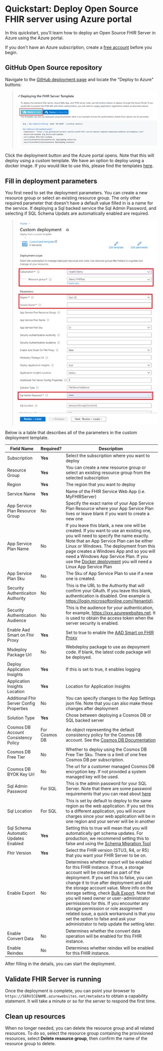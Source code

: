 # Quickstart: Deploy Open Source FHIR server using Azure portal

In this quickstart, you'll learn how to deploy an Open Source FHIR Server in Azure using the Azure portal.

If you don't have an Azure subscription, create a [free account](https://azure.microsoft.com/free/?WT.mc_id=A261C142F) before you begin.

## GitHub Open Source repository

Navigate to the [GitHub deployment page](https://github.com/Microsoft/fhir-server/blob/master/docs/DefaultDeployment.md) and locate the "Deploy to Azure" buttons:

>![Open Source Deployment Page](images/quickstart-oss-portal/deployment-page-oss.png)

Click the deployment button and the Azure portal opens. Note that this will deploy using a custom template. We have an option to deploy using a docker image. If you would like to use this, please find the templates [here](https://github.com/microsoft/fhir-server/tree/master/samples/templates).

## Fill in deployment parameters

You first need to set the deployment parameters. You can create a new resource group or select an existing resource group. The only other required parameter that doesn't have a default value filled in is a name for the service. If deploying a Sql backed service the Sql Admin Password, and selecting if SQL Schema Updats are automatically enabled are required.

>![Custom Deployment Parameters](images/quickstart-oss-portal/deployment-custom-parameters.png)

Below is a table that describes all of the parameters in the custom deployment template.

|Field Name|Required?|Description|
|-|-|-|
|Subscription|**Yes**|Select the subscription where you want to deploy|
|Resource Group|**Yes**|You can create a new resource group or select an existing resource group from the selected subscription|
|Region|**Yes**|The region that you want to deploy|
|Service Name|**Yes**|Name of the FHIR Service Web App (i.e. MyFHIRServer)|
|App Service Plan Resource Group|No|Specify the exact name of your App Service Plan Resource where your App Service Plan lives or leave blank if you want to create a new one|
|App Service Plan Name|No|If you leave this blank, a new one will be created. If you want to use an existing one, you will need to specify the name exactly. Note that an App Service Plan can be either Linux or Windows. The deployment from this page creates a Windows App and so you will need a Windows App Service Plan. If you use the [Docker deployment](https://github.com/microsoft/fhir-server/blob/master/samples/templates/default-azuredeploy-docker.json) you will need a Linux App Service Plan|
|App Service Plan Sku|No|The Sku of App Service Plan to use if a new one is created.
|Security Authenticaiton Authority|No|This is the URL to the Authority that will confirm your OAuth. If you leave this blank, authentication is disabled. One example is https://login.microsoftonline.com/(tenantid).|
|Security Authentication Audience|No|This is the audience for your authentication, for example, https://xxx.azurewebsites.net. It is used to obtain the access token when the server security is enabled.|
|Enable Aad Smart on Fhir Proxy|**Yes**|Set to true to enable the [AAD Smart on FHIR Proxy](https://docs.microsoft.com/en-us/azure/healthcare-apis/use-smart-on-fhir-proxy)|
|Msdeploy Package Url|No|Webdeploy package to use as depoyment code. If blank, the latest code package will be deployed.|
|Deploy Application Insights|**Yes**|If this is set to true, it enables logging|
|Application Insights Location|**Yes**|Location for Application Insights|
|Additional Fhir Server Config Properties|No|You can specify changes to the App Settings json file. Note that you can also make these changes after deployment|
|Solution Type|**Yes**|Chose between deploying a Cosmos DB or SQL backed server|
|Cosmos DB Account Consistency Policy|For Cosmos DB|An object representing the default consistency policy for the Cosmos DB account. See the [Cosmos DB Documentation](https://docs.microsoft.com/en-us/azure/templates/microsoft.documentdb/databaseaccounts#ConsistencyPolicy)|
|Cosmos DB Free Tier|No|Whether to deploy using the Cosmos DB Free Tier Sku. There is a limit of one free Cosmos DB per subscription.|
|Cosmos DB BYOK Key Url|No|The url for a customer managed Cosmos DB encryption key. If not provided a system managed key will be used.|
|Sql Admin Password|For SQL|This is the admin password for your SQL Server. Note that there are some password requirements that you can read about [here](https://docs.microsoft.com/en-us/sql/relational-databases/security/password-policy?view=sql-server-ver15#password-complexity)|
|Sql Location|For SQL|This is set by default to deploy to the same region as the web application. If you set this to a different application, you will incure charges since your web application will be in one region and your server will be in another|
|Sql Schema Automatic Updates Enabled|**Yes**|Setting this to true will mean that you will automatically get schema updates. For production, we recommend setting this to false and using the [Schema Migration Tool](https://github.com/microsoft/fhir-server/blob/master/docs/SchemaMigrationGuide.md)|
|Fhir Version|**Yes**|Select the FHIR version (STU3, R4, or R5) that you want your FHIR Server to be on.|
|Enable Export|No|Determines whether export will be enabled for this FHIR instance. If true, a storage account will be created as part of the deployment. If you set this to false, you can change it to true after deployment and add the storage account value. More info on the storage setting, check [Bulk Export](https://github.com/microsoft/fhir-server/blob/master/docs/BulkExport.md). Note that you will need owner or user-administrator permissions for this. If you encounter any storage permission or role assignment related issue, a quick workaround is that you set the option to false and ask your administrator to help update the setting later.|
|Enable Convert Data|No|Determines whether the convert data operation will be enabled for this FHIR instance.|
|Enable Reindex|No|Determines whether reindex will be enabled for this FHIR instance.|
After filling in the details, you can start the deployment.

## Validate FHIR Server is running

Once the deployment is complete, you can point your browser to `https://SERVICENAME.azurewebsites.net/metadata` to obtain a capability statement. It will take a minute or so for the server to respond the first time.

## Clean up resources

When no longer needed, you can delete the resource group and all related resources. To do so, select the resource group containing the provisioned resources, select **Delete resource group**, then confirm the name of the resource group to delete.
